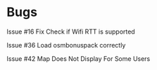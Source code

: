 # Bugs

Issue #16 Fix Check if Wifi RTT is supported

Issue #36 Load osmbonuspack correctly

Issue #42 Map Does Not Display For Some Users
